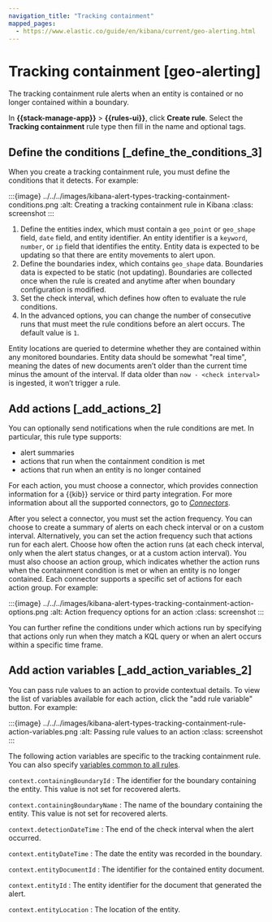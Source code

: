 ```yaml
---
navigation_title: "Tracking containment"
mapped_pages:
  - https://www.elastic.co/guide/en/kibana/current/geo-alerting.html
---
```




# Tracking containment [geo-alerting]


The tracking containment rule alerts when an entity is contained or no longer contained within a boundary.

In **{{stack-manage-app}}** > **{{rules-ui}}**, click **Create rule**. Select the **Tracking containment** rule type then fill in the name and optional tags.


## Define the conditions [_define_the_conditions_3]

When you create a tracking containment rule, you must define the conditions that it detects. For example:

:::{image} ../../../images/kibana-alert-types-tracking-containment-conditions.png
:alt: Creating a tracking containment rule in Kibana
:class: screenshot
:::

1. Define the entities index, which must contain a `geo_point` or `geo_shape` field, `date` field, and entity identifier. An entity identifier is a `keyword`, `number`, or `ip` field that identifies the entity. Entity data is expected to be updating so that there are entity movements to alert upon.
2. Define the boundaries index, which contains `geo_shape` data. Boundaries data is expected to be static (not updating). Boundaries are collected once when the rule is created and anytime after when boundary configuration is modified.
3. Set the check interval, which defines how often to evaluate the rule conditions.
4. In the advanced options, you can change the number of consecutive runs that must meet the rule conditions before an alert occurs. The default value is `1`.

Entity locations are queried to determine whether they are contained within any monitored boundaries. Entity data should be somewhat "real time", meaning the dates of new documents aren’t older than the current time minus the amount of the interval. If data older than `now - <check interval>` is ingested, it won’t trigger a rule.


## Add actions [_add_actions_2]

You can optionally send notifications when the rule conditions are met. In particular, this rule type supports:

* alert summaries
* actions that run when the containment condition is met
* actions that run when an entity is no longer contained

For each action, you must choose a connector, which provides connection information for a {{kib}} service or third party integration. For more information about all the supported connectors, go to [*Connectors*](../../../deploy-manage/manage-connectors.md).

After you select a connector, you must set the action frequency. You can choose to create a summary of alerts on each check interval or on a custom interval. Alternatively, you can set the action frequency such that actions run for each alert. Choose how often the action runs (at each check interval, only when the alert status changes, or at a custom action interval). You must also choose an action group, which indicates whether the action runs when the containment condition is met or when an entity is no longer contained. Each connector supports a specific set of actions for each action group. For example:

:::{image} ../../../images/kibana-alert-types-tracking-containment-action-options.png
:alt: Action frequency options for an action
:class: screenshot
:::

You can further refine the conditions under which actions run by specifying that actions only run when they match a KQL query or when an alert occurs within a specific time frame.


## Add action variables [_add_action_variables_2]

You can pass rule values to an action to provide contextual details. To view the list of variables available for each action, click the "add rule variable" button. For example:

:::{image} ../../../images/kibana-alert-types-tracking-containment-rule-action-variables.png
:alt: Passing rule values to an action
:class: screenshot
:::

The following action variables are specific to the tracking containment rule. You can also specify [variables common to all rules](rule-action-variables.md).

`context.containingBoundaryId`
:   The identifier for the boundary containing the entity. This value is not set for recovered alerts.

`context.containingBoundaryName`
:   The name of the boundary containing the entity. This value is not set for recovered alerts.

`context.detectionDateTime`
:   The end of the check interval when the alert occurred.

`context.entityDateTime`
:   The date the entity was recorded in the boundary.

`context.entityDocumentId`
:   The identifier for the contained entity document.

`context.entityId`
:   The entity identifier for the document that generated the alert.

`context.entityLocation`
:   The location of the entity.

